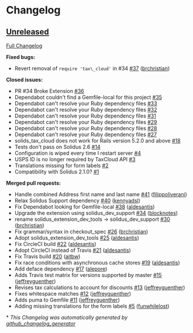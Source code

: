 # Changelog

## [Unreleased](https://github.com/solidusio-contrib/solidus_tax_cloud/tree/HEAD)

[Full Changelog](https://github.com/solidusio-contrib/solidus_tax_cloud/compare/aaf557d4c0635f5e7d4211fff6c519f95d6e882c...HEAD)

**Fixed bugs:**

- Revert removal of `require 'tax\_cloud'` in \#34 [\#37](https://github.com/solidusio-contrib/solidus_tax_cloud/pull/37) ([brchristian](https://github.com/brchristian))

**Closed issues:**

- PR \#34 Broke Extension [\#36](https://github.com/solidusio-contrib/solidus_tax_cloud/issues/36)
- Dependabot couldn't find a Gemfile-local for this project [\#35](https://github.com/solidusio-contrib/solidus_tax_cloud/issues/35)
- Dependabot can't resolve your Ruby dependency files [\#33](https://github.com/solidusio-contrib/solidus_tax_cloud/issues/33)
- Dependabot can't resolve your Ruby dependency files [\#32](https://github.com/solidusio-contrib/solidus_tax_cloud/issues/32)
- Dependabot can't resolve your Ruby dependency files [\#31](https://github.com/solidusio-contrib/solidus_tax_cloud/issues/31)
- Dependabot can't resolve your Ruby dependency files [\#29](https://github.com/solidusio-contrib/solidus_tax_cloud/issues/29)
- Dependabot can't resolve your Ruby dependency files [\#28](https://github.com/solidusio-contrib/solidus_tax_cloud/issues/28)
- Dependabot can't resolve your Ruby dependency files [\#27](https://github.com/solidusio-contrib/solidus_tax_cloud/issues/27)
- solids\_tax\_cloud does not work for Rails version 5.2.0 and above [\#18](https://github.com/solidusio-contrib/solidus_tax_cloud/issues/18)
- Tests don't pass on Solidus 2.6 [\#14](https://github.com/solidusio-contrib/solidus_tax_cloud/issues/14)
- Configuration is wiped every time I restart server [\#4](https://github.com/solidusio-contrib/solidus_tax_cloud/issues/4)
- USPS ID is no longer required by TaxCloud API [\#3](https://github.com/solidusio-contrib/solidus_tax_cloud/issues/3)
- Translations missing for form labels [\#2](https://github.com/solidusio-contrib/solidus_tax_cloud/issues/2)
- Compatibility with Solidus 2.1.0? [\#1](https://github.com/solidusio-contrib/solidus_tax_cloud/issues/1)

**Merged pull requests:**

- Handle combined Address first name and last name [\#41](https://github.com/solidusio-contrib/solidus_tax_cloud/pull/41) ([filippoliverani](https://github.com/filippoliverani))
- Relax Solidus Support dependency [\#40](https://github.com/solidusio-contrib/solidus_tax_cloud/pull/40) ([kennyadsl](https://github.com/kennyadsl))
- Fix Dependabot looking for Gemfile-local [\#38](https://github.com/solidusio-contrib/solidus_tax_cloud/pull/38) ([aldesantis](https://github.com/aldesantis))
- Upgrade the extension using solidus\_dev\_support [\#34](https://github.com/solidusio-contrib/solidus_tax_cloud/pull/34) ([blocknotes](https://github.com/blocknotes))
- rename solidus\_extension\_dev\_tools -\> solidus\_dev\_support [\#30](https://github.com/solidusio-contrib/solidus_tax_cloud/pull/30) ([brchristian](https://github.com/brchristian))
- Fix grammar/syntax in checkout\_spec [\#26](https://github.com/solidusio-contrib/solidus_tax_cloud/pull/26) ([brchristian](https://github.com/brchristian))
- Adopt solidus\_extension\_dev\_tools [\#25](https://github.com/solidusio-contrib/solidus_tax_cloud/pull/25) ([aldesantis](https://github.com/aldesantis))
- Fix CircleCI build [\#22](https://github.com/solidusio-contrib/solidus_tax_cloud/pull/22) ([aldesantis](https://github.com/aldesantis))
- Adopt CircleCI instead of Travis [\#21](https://github.com/solidusio-contrib/solidus_tax_cloud/pull/21) ([aldesantis](https://github.com/aldesantis))
- Fix Travis build [\#20](https://github.com/solidusio-contrib/solidus_tax_cloud/pull/20) ([aitbw](https://github.com/aitbw))
- Fix race conditions with asynchronous cache stores [\#19](https://github.com/solidusio-contrib/solidus_tax_cloud/pull/19) ([aldesantis](https://github.com/aldesantis))
- Add deface dependency [\#17](https://github.com/solidusio-contrib/solidus_tax_cloud/pull/17) ([alepore](https://github.com/alepore))
- Adds Travis test matrix for versions supported by master [\#15](https://github.com/solidusio-contrib/solidus_tax_cloud/pull/15) ([jeffreyguenther](https://github.com/jeffreyguenther))
- Revises tax calculations to account for discounts [\#13](https://github.com/solidusio-contrib/solidus_tax_cloud/pull/13) ([jeffreyguenther](https://github.com/jeffreyguenther))
- Fixes whitespace matches [\#12](https://github.com/solidusio-contrib/solidus_tax_cloud/pull/12) ([jeffreyguenther](https://github.com/jeffreyguenther))
- Adds puma to Gemfile [\#11](https://github.com/solidusio-contrib/solidus_tax_cloud/pull/11) ([jeffreyguenther](https://github.com/jeffreyguenther))
- Adding missing translations for the form labels [\#5](https://github.com/solidusio-contrib/solidus_tax_cloud/pull/5) ([funwhilelost](https://github.com/funwhilelost))



\* *This Changelog was automatically generated by [github_changelog_generator](https://github.com/github-changelog-generator/github-changelog-generator)*
